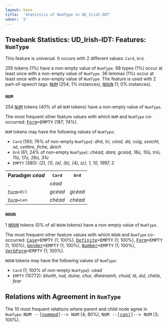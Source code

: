 ```yaml
---
layout: base
title:  'Statistics of NumType in UD_Irish-IDT'
udver: '2'
---
```


## Treebank Statistics: UD_Irish-IDT: Features: `NumType`

This feature is universal.
It occurs with 2 different values: `Card`, `Ord`.

255 tokens (1%) have a non-empty value of `NumType`.
68 types (1%) occur at least once with a non-empty value of `NumType`.
36 lemmas (1%) occur at least once with a non-empty value of `NumType`.
The feature is used with 2 part-of-speech tags: <tt><a href="ga_idt-pos-NUM.html">NUM</a></tt> (254; 1% instances), <tt><a href="ga_idt-pos-NOUN.html">NOUN</a></tt> (1; 0% instances).

### `NUM`

254 <tt><a href="ga_idt-pos-NUM.html">NUM</a></tt> tokens (40% of all `NUM` tokens) have a non-empty value of `NumType`.

The most frequent other feature values with which `NUM` and `NumType` co-occurred: <tt><a href="ga_idt-feat-Form.html">Form</a></tt><tt>=EMPTY</tt> (187; 74%).

`NUM` tokens may have the following values of `NumType`:

* `Card` (193; 76% of non-empty `NumType`): <em>dhá, trí, céad, dá, cúig, seacht, sé, ceithre, fiche, deich</em>
* `Ord` (61; 24% of non-empty `NumType`): <em>chéad, dara, gcéad, 18ú, 10ú, tríú, 11ú, 17ú, 26ú, 31ú</em>
* `EMPTY` (380): <em>(2), (1), (a), (b), (4), (c), 1, 10, 1997, 2</em>

<table>
  <tr><th>Paradigm <i>céad</i></th><th><tt>Card</tt></th><th><tt>Ord</tt></th></tr>
  <tr><td><tt>_</tt></td><td><em>céad</em></td><td></td></tr>
  <tr><td><tt><tt><a href="ga_idt-feat-Form.html">Form</a></tt><tt>=Ecl</tt></tt></td><td><em>gcéad</em></td><td><em>gcéad</em></td></tr>
  <tr><td><tt><tt><a href="ga_idt-feat-Form.html">Form</a></tt><tt>=Len</tt></tt></td><td><em>chéad</em></td><td><em>chéad</em></td></tr>
</table>

### `NOUN`

1 <tt><a href="ga_idt-pos-NOUN.html">NOUN</a></tt> tokens (0% of all `NOUN` tokens) have a non-empty value of `NumType`.

The most frequent other feature values with which `NOUN` and `NumType` co-occurred: <tt><a href="ga_idt-feat-Case.html">Case</a></tt><tt>=EMPTY</tt> (1; 100%), <tt><a href="ga_idt-feat-Definite.html">Definite</a></tt><tt>=EMPTY</tt> (1; 100%), <tt><a href="ga_idt-feat-Form.html">Form</a></tt><tt>=EMPTY</tt> (1; 100%), <tt><a href="ga_idt-feat-Gender.html">Gender</a></tt><tt>=EMPTY</tt> (1; 100%), <tt><a href="ga_idt-feat-Number.html">Number</a></tt><tt>=EMPTY</tt> (1; 100%), <tt><a href="ga_idt-feat-VerbForm.html">VerbForm</a></tt><tt>=EMPTY</tt> (1; 100%).

`NOUN` tokens may have the following values of `NumType`:

* `Card` (1; 100% of non-empty `NumType`): <em>céad</em>
* `EMPTY` (10772): <em>bheith, rud, duine, chur, dhéanamh, chuid, lá, dul, chéile, fear</em>

## Relations with Agreement in `NumType`

The 10 most frequent relations where parent and child node agree in `NumType`:
<tt>NUM --[<tt><a href="ga_idt-dep-nummod.html">nummod</a></tt>]--> NUM</tt> (4; 80%),
<tt>NUM --[<tt><a href="ga_idt-dep-conj.html">conj</a></tt>]--> NUM</tt> (3; 100%).

